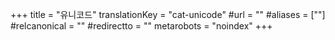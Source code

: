 +++
title = "유니코드"
translationKey = "cat-unicode"
#url = ""
#aliases = [""]
#relcanonical = ""
#redirectto = ""
metarobots = "noindex"
+++
